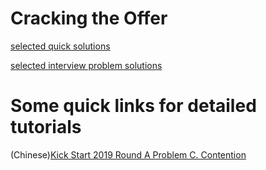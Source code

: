 # Cracking the Offer

[selected quick solutions](https://github.com/LFhase/Algorithm/blob/master/selected_solution_record.md)

[selected interview problem solutions](https://github.com/LFhase/Algorithm/blob/master/selected_interview_problems.md)

# Some quick links for detailed tutorials 
(Chinese)[Kick Start 2019 Round A Problem C. Contention](https://blog.csdn.net/Lfhase/article/details/88823761)
